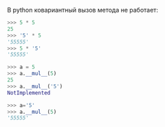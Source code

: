 В python ковариантный вызов метода не работает:

```python
>>> 5 * 5
25
>>> '5' * 5
'55555'
>>> 5 * '5'
'55555'

>>> a = 5
>>> a.__mul__(5) 
25
>>> a.__mul__('5') 
NotImplemented

>>> a='5'
>>> a.__mul__(5)   
'55555'
```
